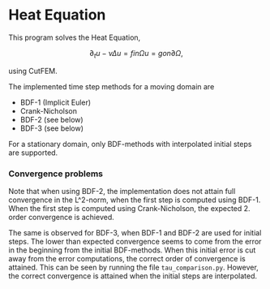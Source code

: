 # Heat Equation

This program solves the Heat Equation,
```math
  ∂_t u - νΔu  = f   in Ω
             u = g   on ∂Ω,
```
using CutFEM.

The implemented time step methods for a moving domain are
 - BDF-1 (Implicit Euler)
 - Crank-Nicholson
 - BDF-2 (see below)
 - BDF-3 (see below)

For a stationary domain, only BDF-methods with interpolated initial steps are supported.

### Convergence problems
Note that when using BDF-2, the implementation does not attain full convergence in the L^2-norm, when the first step is computed using BDF-1. When the first step is computed using Crank-Nicholson, the expected 2. order convergence is achieved. 

The same is observed for BDF-3, when BDF-1 and BDF-2 are used for initial steps. The lower than expected convergence seems to come from the error in the beginning from the initial BDF-methods. When this initial error is cut away from the error computations, the correct order of convergence is attained. This can be seen by running the file `tau_comparison.py`. However, the correct convergence is attained when the initial steps are interpolated. 
